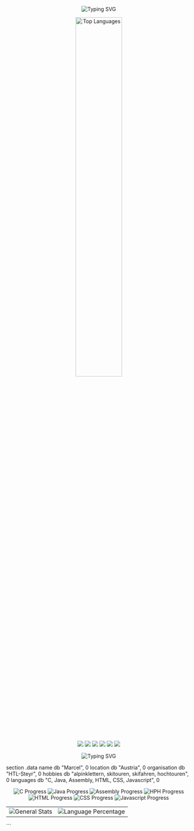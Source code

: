 <p align="center">
  <img src="https://readme-typing-svg.herokuapp.com?font=Fira+Code&duration=3000&pause=500&color=F73A3A&center=true&vCenter=true&width=435&lines=Software+Developer;Tech+Enthusiast" alt="Typing SVG" />
</p>

<p align="center">
  <img src="https://github-readme-stats.vercel.app/api/top-langs/?username=MarcelStuebl&layout=compact&theme=radical&token=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" alt="Top Languages" width="50%" />
</p>

<p align="center">
  <img src="https://img.shields.io/badge/C-00599C?style=for-the-badge&logo=c&logoColor=white" />
  <img src="https://img.shields.io/badge/Java-ED8B00?style=for-the-badge&logo=openjdk&logoColor=white" />
  <img src="https://img.shields.io/badge/Assembler-007ACC?style=for-the-badge&logo=assemblyscript&logoColor=white" />
  <img src="https://img.shields.io/badge/HTML-E34F26?style=for-the-badge&logo=html5&logoColor=white" />
  <img src="https://img.shields.io/badge/CSS-1572B6?style=for-the-badge&logo=css3&logoColor=white" />
  <img src="https://img.shields.io/badge/JavaScript-F7DF1E?style=for-the-badge&logo=javascript&logoColor=black" />
</p>

<p align="center">
  <img src="https://readme-typing-svg.herokuapp.com?font=Fira+Code&duration=3000&pause=500&color=F73A3A&center=true&vCenter=true&width=435&lines=Software+Developer;Tech+Enthusiast" alt="Typing SVG" />
</p>


section .data
    name           db "Marcel", 0
    location       db "Austria", 0
    organisation   db "HTL-Steyr", 0
    hobbies        db "alpinklettern, skitouren, skifahren, hochtouren", 0
    languages      db "C, Java, Assembly, HTML, CSS, Javascript", 0


<p align="center"> <img src="https://img.shields.io/badge/C-mittel-blue?style=flat-square" alt="C Progress" /> <img src="https://img.shields.io/badge/Java-in%20progress-yellow?style=flat-square" alt="Java Progress" /> <img src="https://img.shields.io/badge/Assembly-in%20progress-yellow?style=flat-square" alt="Assembly Progress" /> <img src="https://img.shields.io/badge/HPH-in%20progress-yellow?style=flat-square" alt="HPH Progress" /> <img src="https://img.shields.io/badge/HTML-in%20progress-yellow?style=flat-square" alt="HTML Progress" /> <img src="https://img.shields.io/badge/CSS-in%20progress-yellow?style=flat-square" alt="CSS Progress" /> <img src="https://img.shields.io/badge/Javascript-in%20progress-yellow?style=flat-square" alt="Javascript Progress" /> </p> <table align="center"> <tr> <td align="center"> <img src="https://github-readme-stats.vercel.app/api?username=MarcelStuebl&show_icons=true&theme=radical&token=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" alt="General Stats" /> </td> <td align="center"> <img src="https://github-readme-stats.vercel.app/api/top-langs/?username=MarcelStuebl&layout=compact&theme=radical&token=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" alt="Language Percentage" /> </td> </tr> </table> ```
